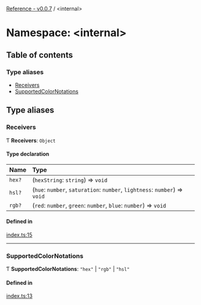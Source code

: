 [Reference - v0.0.7](../README.md) / <internal\>

# Namespace: <internal\>

## Table of contents

### Type aliases

- [Receivers](internal_.md#receivers)
- [SupportedColorNotations](internal_.md#supportedcolornotations)

## Type aliases

### Receivers

Ƭ **Receivers**: `Object`

#### Type declaration

| Name | Type |
| :------ | :------ |
| `hex?` | (`hexString`: `string`) => `void` |
| `hsl?` | (`hue`: `number`, `saturation`: `number`, `lightness`: `number`) => `void` |
| `rgb?` | (`red`: `number`, `green`: `number`, `blue`: `number`) => `void` |

#### Defined in

[index.ts:15](https://github.com/loucadufault/uuid-color/blob/f581a67/src/index.ts#L15)

___

### SupportedColorNotations

Ƭ **SupportedColorNotations**: ``"hex"`` \| ``"rgb"`` \| ``"hsl"``

#### Defined in

[index.ts:13](https://github.com/loucadufault/uuid-color/blob/f581a67/src/index.ts#L13)
